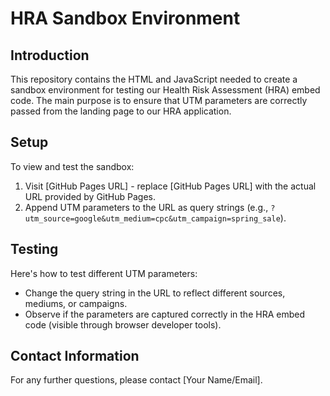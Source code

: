 # HRA Sandbox Environment

## Introduction
This repository contains the HTML and JavaScript needed to create a sandbox environment for testing our Health Risk Assessment (HRA) embed code. The main purpose is to ensure that UTM parameters are correctly passed from the landing page to our HRA application.

## Setup
To view and test the sandbox:
1. Visit [GitHub Pages URL] - replace [GitHub Pages URL] with the actual URL provided by GitHub Pages.
2. Append UTM parameters to the URL as query strings (e.g., `?utm_source=google&utm_medium=cpc&utm_campaign=spring_sale`).

## Testing
Here's how to test different UTM parameters:
- Change the query string in the URL to reflect different sources, mediums, or campaigns.
- Observe if the parameters are captured correctly in the HRA embed code (visible through browser developer tools).


## Contact Information
For any further questions, please contact [Your Name/Email].
